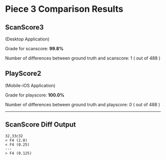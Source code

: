 # Piece 3 Comparison Results
## ScanScore3
(Desktop Application)

Grade for scanscore: **99.8%**

Number of differences between ground truth and scanscore:        1
( out of 488
)

## PlayScore2

(Mobile-iOS Application)

Grade for playscore: **100.0%**

Number of differences between ground truth and playscore:        0
( out of 488
)

----------------------------------------
## ScanScore Diff Output

```
32,33c32
< F4 (2.0) 
< F4 (0.25) 
---
> F4 (0.125) 
```

